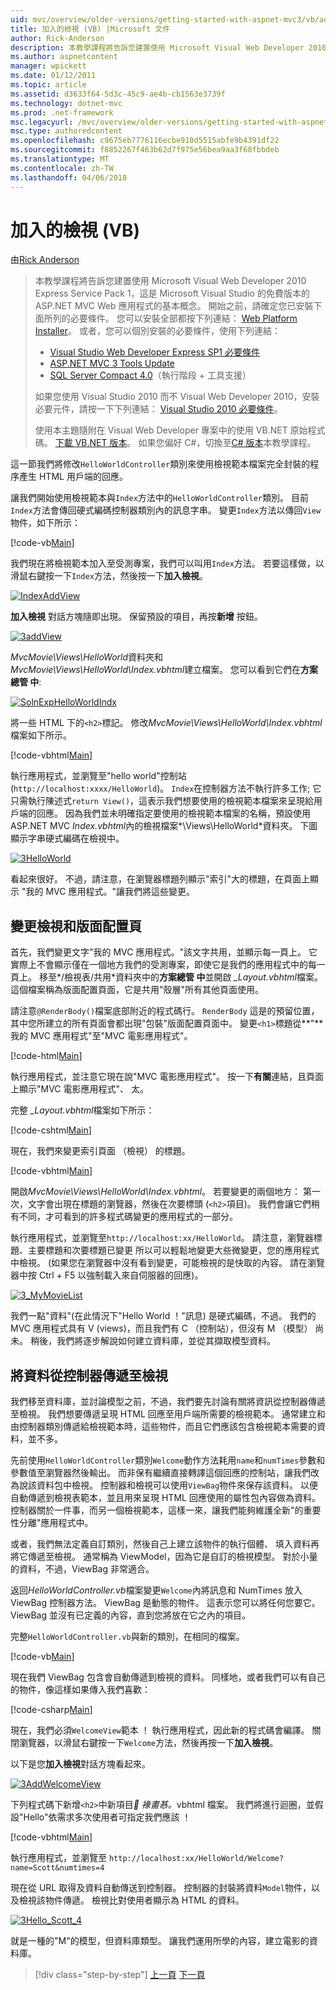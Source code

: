 ```yaml
---
uid: mvc/overview/older-versions/getting-started-with-aspnet-mvc3/vb/adding-a-view
title: 加入的檢視 (VB) |Microsoft 文件
author: Rick-Anderson
description: 本教學課程將告訴您建置使用 Microsoft Visual Web Developer 2010 Express Service Pack 1，也就是 ASP.NET MVC Web 應用程式的基本概念...
ms.author: aspnetcontent
manager: wpickett
ms.date: 01/12/2011
ms.topic: article
ms.assetid: d3633f64-5d3c-45c9-ae4b-cb1563e3739f
ms.technology: dotnet-mvc
ms.prod: .net-framework
msc.legacyurl: /mvc/overview/older-versions/getting-started-with-aspnet-mvc3/vb/adding-a-view
msc.type: authoredcontent
ms.openlocfilehash: c9675eb7776116ecbe910d5515abfe9b4391df22
ms.sourcegitcommit: f8852267f463b62d7f975e56bea9aa3f68fbbdeb
ms.translationtype: MT
ms.contentlocale: zh-TW
ms.lasthandoff: 04/06/2018
---
```

<a name="adding-a-view-vb"></a>加入的檢視 (VB)
====================
由[Rick Anderson](https://github.com/Rick-Anderson)

> 本教學課程將告訴您建置使用 Microsoft Visual Web Developer 2010 Express Service Pack 1，這是 Microsoft Visual Studio 的免費版本的 ASP.NET MVC Web 應用程式的基本概念。 開始之前，請確定您已安裝下面所列的必要條件。 您可以安裝全部都按下列連結： [Web Platform Installer](https://www.microsoft.com/web/gallery/install.aspx?appid=VWD2010SP1Pack)。 或者，您可以個別安裝的必要條件，使用下列連結：
> 
> - [Visual Studio Web Developer Express SP1 必要條件](https://www.microsoft.com/web/gallery/install.aspx?appid=VWD2010SP1Pack)
> - [ASP.NET MVC 3 Tools Update](https://www.microsoft.com/web/gallery/install.aspx?appsxml=&amp;appid=MVC3)
> - [SQL Server Compact 4.0](https://www.microsoft.com/web/gallery/install.aspx?appid=SQLCE;SQLCEVSTools_4_0)（執行階段 + 工具支援）
> 
> 如果您使用 Visual Studio 2010 而不 Visual Web Developer 2010，安裝必要元件，請按一下下列連結： [Visual Studio 2010 必要條件](https://www.microsoft.com/web/gallery/install.aspx?appsxml=&amp;appid=VS2010SP1Pack)。
> 
> 使用本主題隨附在 Visual Web Developer 專案中的使用 VB.NET 原始程式碼。 [下載 VB.NET 版本](https://code.msdn.microsoft.com/Introduction-to-MVC-3-10d1b098)。 如果您偏好 C#，切換至[C# 版本](../cs/adding-a-view.md)本教學課程。


這一節我們將修改`HelloWorldController`類別來使用檢視範本檔案完全封裝的程序產生 HTML 用戶端的回應。

讓我們開始使用檢視範本與`Index`方法中的`HelloWorldController`類別。 目前`Index`方法會傳回硬式編碼控制器類別內的訊息字串。 變更`Index`方法以傳回`View`物件，如下所示：

[!code-vb[Main](adding-a-view/samples/sample1.vb)]

我們現在將檢視範本加入至受測專案，我們可以叫用`Index`方法。 若要這樣做，以滑鼠右鍵按一下`Index`方法，然後按一下**加入檢視**。

[![IndexAddView](adding-a-view/_static/image2.png "IndexAddView")](adding-a-view/_static/image1.png)

**加入檢視** 對話方塊隨即出現。 保留預設的項目，再按**新增** 按鈕。

[![3addView](adding-a-view/_static/image4.png "3addView")](adding-a-view/_static/image3.png)

*MvcMovie\Views\HelloWorld*資料夾和*MvcMovie\Views\HelloWorld\Index.vbhtml*建立檔案。 您可以看到它們在**方案總管 中**:

[![SolnExpHelloWorldIndx](adding-a-view/_static/image6.png "SolnExpHelloWorldIndx")](adding-a-view/_static/image5.png)

將一些 HTML 下的`<h2>`標記。 修改*MvcMovie\Views\HelloWorld\Index.vbhtml*檔案如下所示。

[!code-vbhtml[Main](adding-a-view/samples/sample2.vbhtml)]

執行應用程式，並瀏覽至&quot;hello world&quot;控制站 (`http://localhost:xxxx/HelloWorld`)。 `Index`在控制器方法不執行許多工作; 它只需執行陳述式`return View()`，這表示我們想要使用的檢視範本檔案來呈現給用戶端的回應。 因為我們並未明確指定要使用的檢視範本檔案的名稱，預設使用 ASP.NET MVC *Index.vbhtml*內的檢視檔案*\Views\HelloWorld*資料夾。 下圖顯示字串硬式編碼在檢視中。

[![3HelloWorld](adding-a-view/_static/image8.png "3HelloWorld")](adding-a-view/_static/image7.png)

看起來很好。 不過，請注意，在瀏覽器標題列顯示&quot;索引&quot;大的標題，在頁面上顯示 &quot;我的 MVC 應用程式。&quot;讓我們將這些變更。

## <a name="changing-views-and-layout-pages"></a>變更檢視和版面配置頁

首先，我們變更文字&quot;我的 MVC 應用程式。&quot;該文字共用，並顯示每一頁上。 它實際上不會顯示僅在一個地方我們的受測專案，即使它是我們的應用程式中的每一頁上。 移至*/檢視表/共用*資料夾中的**方案總管 中**並開啟 *\_Layout.vbhtml*檔案。 這個檔案稱為版面配置頁面，它是共用&quot;殼層&quot;所有其他頁面使用。

請注意`@RenderBody()`檔案底部附近的程式碼行。 `RenderBody` 這是的預留位置，其中您所建立的所有頁面會都出現&quot;包裝&quot;版面配置頁面中。 變更`<h1>`標題從**&quot;**我的 MVC 應用程式&quot;至&quot;MVC 電影應用程式&quot;。

[!code-html[Main](adding-a-view/samples/sample3.html)]

執行應用程式，並注意它現在說&quot;MVC 電影應用程式&quot;。 按一下**有關**連結，且頁面上顯示&quot;MVC 電影應用程式&quot;、 太。

完整 *\_Layout.vbhtml*檔案如下所示：

[!code-cshtml[Main](adding-a-view/samples/sample4.cshtml)]

現在，我們來變更索引頁面 （檢視） 的標題。

[!code-vbhtml[Main](adding-a-view/samples/sample5.vbhtml)]

開啟*MvcMovie\Views\HelloWorld\Index.vbhtml*。 若要變更的兩個地方： 第一次，文字會出現在標題的瀏覽器，然後在次要標頭 (`<h2>`項目)。 我們會讓它們稍有不同，才可看到的許多程式碼變更的應用程式的一部分。

執行應用程式，並瀏覽至`http://localhost:xx/HelloWorld`。 請注意，瀏覽器標題、主要標題和次要標題已變更 所以可以輕鬆地變更大些微變更，您的應用程式中檢視。 (如果您在瀏覽器中沒有看到變更，可能檢視的是快取的內容。 請在瀏覽器中按 Ctrl + F5 以強制載入來自伺服器的回應)。

[![3_MyMovieList](adding-a-view/_static/image10.png "3_MyMovieList")](adding-a-view/_static/image9.png)

我們一點&quot;資料&quot;(在此情況下&quot;Hello World ！&quot;訊息) 是硬式編碼，不過。 我們的 MVC 應用程式具有 V (views)，而且我們有 C （控制站），但沒有 M （模型） 尚未。 稍後，我們將逐步解說如何建立資料庫，並從其擷取模型資料。

## <a name="passing-data-from-the-controller-to-the-view"></a>將資料從控制器傳遞至檢視

我們移至資料庫，並討論模型之前，不過，我們要先討論有關將資訊從控制器傳遞至檢視。 我們想要傳遞呈現 HTML 回應至用戶端所需要的檢視範本。 通常建立和由控制器類別傳遞給檢視範本時，這些物件，而且它們應該包含檢視範本需要的資料，並不多。

先前使用`HelloWorldController`類別`Welcome`動作方法耗用`name`和`numTimes`參數和參數值至瀏覽器然後輸出。 而非保有繼續直接轉譯這個回應的控制站，讓我們改為說該資料包中檢視。 控制器和檢視可以使用`ViewBag`物件來保存該資料。 以便自動傳遞到檢視表範本，並且用來呈現 HTML 回應使用的屬性包內容做為資料。 控制器關於一件事，而另一個檢視範本，這樣一來，讓我們能夠維護全新&quot;的重要性分離&quot;應用程式中。

或者，我們無法定義自訂類別，然後自己上建立該物件的執行個體、 填入資料再將它傳遞至檢視。 通常稱為 ViewModel，因為它是自訂的檢視模型。 對於小量的資料，不過，ViewBag 非常適合。

返回*HelloWorldController.vb*檔案變更`Welcome`內將訊息和 NumTimes 放入 ViewBag 控制器方法。 ViewBag 是動態的物件。 這表示您可以將任何您要它。 ViewBag 並沒有已定義的內容，直到您將放在它之內的項目。

完整`HelloWorldController.vb`與新的類別，在相同的檔案。

[!code-vb[Main](adding-a-view/samples/sample6.vb)]

現在我們 ViewBag 包含會自動傳遞到檢視的資料。 同樣地，或者我們可以有自己的物件，像這樣如果傳入我們喜歡：

[!code-csharp[Main](adding-a-view/samples/sample7.cs)]

現在，我們必須`WelcomeView`範本 ！ 執行應用程式，因此新的程式碼會編譯。 關閉瀏覽器，以滑鼠右鍵按一下`Welcome`方法，然後再按一下**加入檢視**。

以下是您**加入檢視**對話方塊看起來。

[![3AddWelcomeView](adding-a-view/_static/image12.png "3AddWelcomeView")](adding-a-view/_static/image11.png)

下列程式碼下新增`<h2>`中新項目<em> 褖畫惎。</em>vbhtml 檔案。 我們將進行迴圈，並假設&quot;Hello&quot;依需求多次使用者可指定我們應該 ！

[!code-vbhtml[Main](adding-a-view/samples/sample8.vbhtml)]

執行應用程式，並瀏覽至 `http://localhost:xx/HelloWorld/Welcome?name=Scott&numtimes=4`

現在從 URL 取得及資料自動傳送到控制器。 控制器的封裝將資料`Model`物件，以及檢視該物件傳遞。 檢視比對使用者顯示為 HTML 的資料。

[![3Hello_Scott_4](adding-a-view/_static/image14.png "3Hello_Scott_4")](adding-a-view/_static/image13.png)

就是一種的&quot;M&quot;的模型，但資料庫類型。 讓我們運用所學的內容，建立電影的資料庫。

> [!div class="step-by-step"]
> [上一頁](adding-a-controller.md)
> [下一頁](adding-a-model.md)
